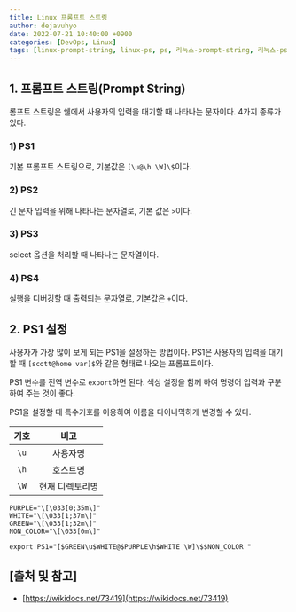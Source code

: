 ```yaml
---
title: Linux 프롬프트 스트링
author: dejavuhyo
date: 2022-07-21 10:40:00 +0900
categories: [DevOps, Linux]
tags: [linux-prompt-string, linux-ps, ps, 리눅스-prompt-string, 리눅스-ps, 리눅스-프롬프트-스트링, 프롬프트-스트링]
---
```


## 1. 프롬프트 스트링(Prompt String)
롬프트 스트링은 쉘에서 사용자의 입력을 대기할 때 나타나는 문자이다. 4가지 종류가 있다.

### 1) PS1
기본 프롬프트 스트링으로, 기본값은 `[\u@\h \W]\$`이다.

### 2) PS2
긴 문자 입력을 위해 나타나는 문자열로, 기본 값은 `>`이다.

### 3) PS3
select 옵션을 처리할 때 나타나는 문자열이다.

### 4) PS4
실행을 디버깅할 때 출력되는 문자열로, 기본값은 `+`이다.

## 2. PS1 설정
사용자가 가장 많이 보게 되는 PS1을 설정하는 방법이다. PS1은 사용자의 입력을 대기할 때 `[scott@home var]$`와 같은 형태로 나오는 프롬프트이다.

PS1 변수를 전역 변수로 `export`하면 된다. 색상 설정을 함께 하여 명령어 입력과 구분하여 주는 것이 좋다.

PS1을 설정할 때 특수기호를 이용하여 이름을 다이나믹하게 변경할 수 있다.

| 기호 | 비고 |
|:-----:|:-----:|
| `\u` | 사용자명 |
| `\h` | 호스트명 |
| `\W` | 현재 디렉토리명 |

```text
PURPLE="\[\033[0;35m\]"
WHITE="\[\033[1;37m\]"
GREEN="\[\033[1;32m\]"
NON_COLOR="\[\033[0m\]"

export PS1="[$GREEN\u$WHITE@$PURPLE\h$WHITE \W]\$$NON_COLOR "
```

## [출처 및 참고]
* [https://wikidocs.net/73419](https://wikidocs.net/73419)
